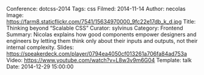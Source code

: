 Conference: dotcss-2014
Tags: css
Filmed: 2014-11-14
Author: necolas
Image: https://farm8.staticflickr.com/7541/15634970000_9fc22e17db_k_d.jpg
Title: Thinking beyond <span style="white-space:nowrap;">“Scalable CSS”</span>
Curator: sylvinus
Category: Frontend
Summary: Nicolas explains how good components empower designers and engineers by letting them think only about their inputs and outputs, not their internal complexity.
Slides: https://speakerdeck.com/player/0794ea4050cf013261a706fa84ad753a
Video: https://www.youtube.com/watch?v=L8w3v9m6G04
Template: talk
Date: 2014-12-29 15:00:00